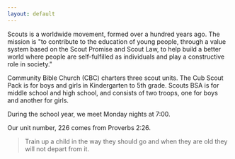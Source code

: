 ```yaml
---
layout: default
---
```


Scouts is a worldwide movement, formed over a hundred years ago. The mission is
"to contribute to the education of young people, through a value system based on
the Scout Promise and Scout Law, to help build a better world where people are
self-fulfilled as individuals and play a constructive role in society."

Community Bible Church (CBC) charters three scout units. The Cub Scout Pack is
for boys and girls in Kindergarten to 5th grade. Scouts BSA is for middle school
and high school, and consists of two troops, one for boys and another for girls.

During the school year, we meet Monday nights at 7:00.

Our unit number, 226 comes from Proverbs 2:26.

> Train up a child in the way they should go and when they are old they will not depart from it.
